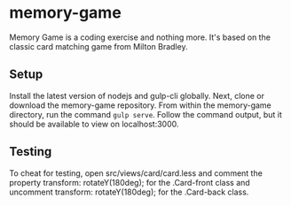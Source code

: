 # memory-game

Memory Game is a coding exercise and nothing more. It's based on the classic
card matching game from Milton Bradley.

## Setup

Install the latest version of nodejs and gulp-cli globally. Next, clone or
download the memory-game repository. From within the memory-game directory, run
the command `gulp serve`. Follow the command output, but it should be available
to view on localhost:3000.

## Testing

To cheat for testing, open src/views/card/card.less and comment the property
transform: rotateY(180deg); for the .Card-front class and uncomment
transform: rotateY(180deg); for the .Card-back class.
